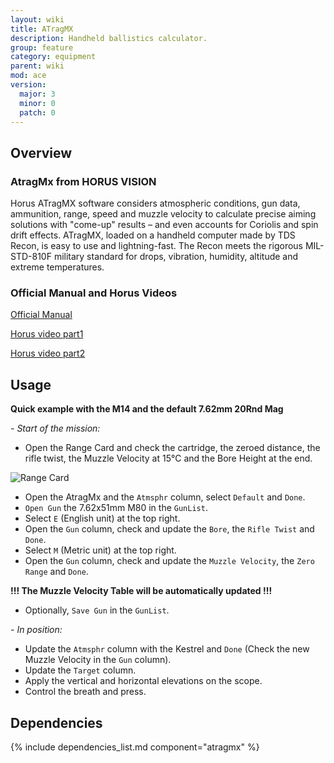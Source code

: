 ```yaml
---
layout: wiki
title: ATragMX
description: Handheld ballistics calculator.
group: feature
category: equipment
parent: wiki
mod: ace
version:
  major: 3
  minor: 0
  patch: 0
---
```


## Overview

### AtragMx from HORUS VISION

Horus ATragMX software considers atmospheric conditions, gun data, ammunition, range, speed and muzzle velocity to calculate precise aiming solutions with "come-up" results – and even accounts for Coriolis and spin drift effects. ATragMX, loaded on a handheld computer made by TDS Recon, is easy to use and lightning-fast. The Recon meets the rigorous MIL-STD-810F military standard for drops, vibration, humidity, altitude and extreme temperatures.

### Official Manual and Horus Videos

[Official Manual](https://github.com/acemod/ACE3/blob/master/extras/manual_Horus_ATrag-v385.pdf)

[Horus video part1](https://www.youtube.com/watch?v=pg6oqT5jVds)


[Horus video part2](https://www.youtube.com/watch?v=7SkRnbwoPmw)

## Usage

**Quick example with the M14 and the default 7.62mm 20Rnd Mag**

*- Start of the mission:*
 - Open the Range Card and check the cartridge, the zeroed distance, the rifle twist, 
the Muzzle Velocity at 15°C and the Bore Height at the end.

![Range Card](http://arma3.fr/files/media/user/204_45d986716bca9973.jpg)

 - Open the AtragMx and the `Atmsphr` column, select `Default` and `Done`.
 - `Open Gun` the 7.62x51mm M80 in the `GunList`.
 - Select `E` (English unit) at the top right.
 - Open the `Gun` column, check and update the `Bore`, the `Rifle Twist` and `Done`.
 - Select `M` (Metric unit) at the top right.
 - Open the `Gun` column, check and update the `Muzzle Velocity`, the `Zero Range` and `Done`.
 
 
 **!!! The Muzzle Velocity Table will be automatically updated !!!**
 - Optionally, `Save Gun` in the `GunList`.
 
*- In position:*
 - Update the `Atmsphr` column with the Kestrel and `Done` (Check the new Muzzle Velocity in the `Gun` column).
 - Update the `Target` column.
 - Apply the vertical and horizontal elevations on the scope.
 - Control the breath and press.
 
## Dependencies

{% include dependencies_list.md component="atragmx" %}

